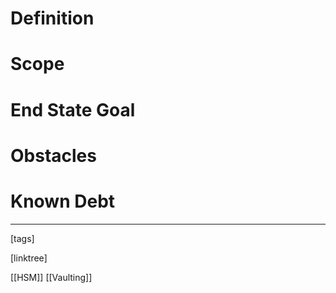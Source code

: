 # Definition

# Scope

# End State Goal

# Obstacles

# Known Debt












___
[tags] 


[linktree]

[[HSM]]
[[Vaulting]]

